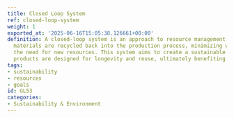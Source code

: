 ```yaml
---
title: Closed Loop System
ref: closed-loop-system
weight: 1
exported_at: '2025-06-16T15:05:38.126661+00:00'
definition: A closed-loop system is an approach to resource management in which waste
  materials are recycled back into the production process, minimizing waste and reducing
  the need for new resources. This system aims to create a sustainable cycle where
  products are designed for longevity and reuse, ultimately benefiting the environment.
tags:
- sustainability
- resources
- goals
id: GL53
categories:
- Sustainability & Environment
---
```


